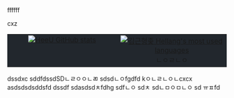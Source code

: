 ffffff<table style="width: 100%; background-color: #22272d; border-collapse: collapse;">
  <tr style="background-color: #22272d;">
    <td style="width: 50%; text-align: center; vertical-align: top; background-color: #22272d;">
      <a href="#"><img title="HeeU GitHub stats" src="https://github-readme-stats.vercel.app/api?username=khellang&show_icons=true&count_private=true&hide_rank=false&include_all_commits=true&title_color=adbac7&icon_color=3ad253&text_color=768390&bg_color=22272d&hide_border=true" align="center"></a>
    </td>
    <td style="width: 50%; text-align: center; vertical-align: top; background-color: #22272d;">
      <a href="#"><img title="김근형좆 Hellang's most used languages" src="https://github-readme-stats.vercel.app/api/top-langs/?username=khellang&langs_count=6&layout=compact&title_color=adbac7&text_color=768390&bg_color=22272d&hide_border=true" align="center"></a>
ㄴㅇㄹㄴㅇ    </td>
  </tr>cxz
</table>
dssdxc
sddfdssdSDㄴㄹㅇㅇㄴㄻ
sdsdㄴㅇfgdfd
kㅇㄴㄹㄴㅇㄴcxcx
asdsdsdsddsfd
dssdf
sdasdsdㅊfdhg
sdfㄴㅇ
sdㅊ
sdㄴㅁㅇㅁㄴㅇ
sd
ㅠㅍfd
